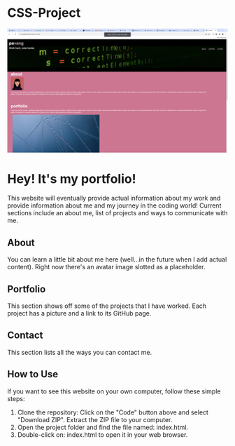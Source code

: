 # CSS-Project
![assets/images/README_Img.png](assets/images/README_Img.png)

# Hey! It's my portfolio!
This website will eventually provide actual information about my work and provide information about me and my journey in the coding world! Current sections include an about me, list of projects and ways to communicate with me.

## About
You can learn a little bit about me here (well...in the future when I add actual content). Right now there's an avatar image slotted as a placeholder.

## Portfolio
This section shows off some of the projects that I have worked. Each project has a picture and a link to its GitHub page.

## Contact
This section lists all the ways you can contact me.

## How to Use
If you want to see this website on your own computer, follow these simple steps:
1. Clone the repository: Click on the "Code" button above and select "Download ZIP". Extract the ZIP file to your computer.
2. Open the project folder and find the file named: index.html.
3. Double-click on: index.html to open it in your web browser.

